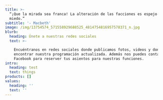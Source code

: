 ```yaml
---
title: >-
  “¡Que la mirada sea franca! La alteración de las facciones es espejo del
  miedo.” 
subtitle: '- Macbeth'
image: /img/13754574_571558929688525_4814754816957578371_n.jpg
blurb:
  heading: Únete a nuestras redes sociales
  text: >-

    Encuéntranos en redes sociales donde publicamos fotos, videos y donde puedes
    encontrar nuestra programación actualizada. Además nos puedes contactar por
    Facebook para reserver tus asientos para nuestras funciones.
intro:
  heading: test
  text: things
products: []
values:
  heading: ''
  text: ''
---
```


